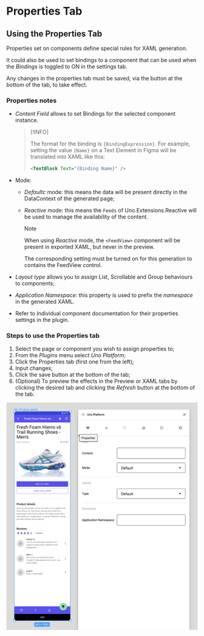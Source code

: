 # Properties Tab

## Using the Properties Tab

Properties set on components define special rules for XAML generation.

It could also be used to set bindings to a component that can be used when the *Bindings* is toggled to ON in the settings tab.

Any changes in the properties tab must be saved, via the button at the bottom of the tab, to take effect.

### Properties notes

- *Content Field* allows to set Bindings for the selected component instance.

  > [!INFO]
  >
  > The format for the binding is `{BindingExpression}`. For example, setting the value `{Name}` on a Text Element in Figma will be translated into XAML like this:
  > ``` xml
  > <TextBlock Text="{Binding Name}" />
  > ```

- Mode:

  - *Defaultc* mode: this means the data will be present directly in the DataContext of the generated page;

  - *Reactive* mode: this means the `Feeds` of Uno.Extensions.Reactive will be used to manage the availability of the content.

    > [!NOTE]
    >
    > When using _Reactive_ mode, the `<FeedView>` component will be present in exported XAML, but never in the preview.
    >
    > The corresponding setting must be turned on for this generation to contains the FeedView control.

- *Layout type* allows you to assign List, Scrollable and Group behaviours to components;

- *Application Namespace*: this property is used to prefix the _namespace_ in the generated XAML.

- Refer to Individual component documentation for their properties settings in the plugin.

### Steps to use the Properties tab

1. Select the page or component you wish to assign properties to;
2. From the *Plugins* menu select *Uno Platform*;
3. Click the Properties tab (first one from the left);
4. Input changes;
5. Click the save button at the bottom of the tab;
6. (Optional) To preview the effects in the Preview or XAML tabs by clicking the desired tab and clicking the *Refresh* button at the bottom of the tab.

 ![](assets/properties.png)

 
